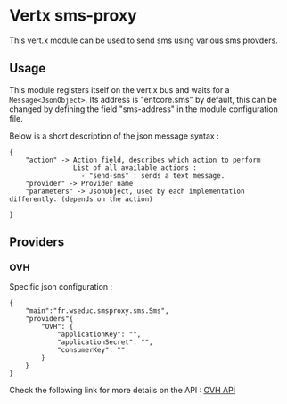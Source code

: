 # Vertx sms-proxy

This vert.x module can be used to send sms using various sms provders.

## Usage

This module registers itself on the vert.x bus and waits for a `Message<JsonObject>`.
Its address is "entcore.sms" by default, this can be changed by defining the field "sms-address" in the module configuration file.

Below is a short description of the json message syntax :

```
{
    "action" -> Action field, describes which action to perform
                List of all available actions :
                  - "send-sms" : sends a text message.
    "provider" -> Provider name
    "parameters" -> JsonObject, used by each implementation differently. (depends on the action)

}
```

## Providers

### OVH

Specific json configuration :

```
{
    "main":"fr.wseduc.smsproxy.sms.Sms",
    "providers"{
        "OVH": {
            "applicationKey": "",
            "applicationSecret": "",
            "consumerKey": ""
        }
    }
}
```

Check the following link for more details on the API : [OVH API](https://eu.api.ovh.com/)
